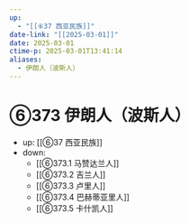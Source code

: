 ```yaml
---
up:
  - "[[⑥37 西亚民族]]"
date-link: "[[2025-03-01]]"
date: 2025-03-01
ctime-p: 2025-03-01T13:41:14
aliases:
  - 伊朗人（波斯人）
---
```


# ⑥373 伊朗人（波斯人）

- up: [[⑥37 西亚民族]]
- down:	
	- [[⑥373.1 马赞达兰人]]
	- [[⑥373.2 吉兰人]]
	- [[⑥373.3 卢里人]]
	- [[⑥373.4 巴赫蒂亚里人]]
	- [[⑥373.5 卡什凯人]]
